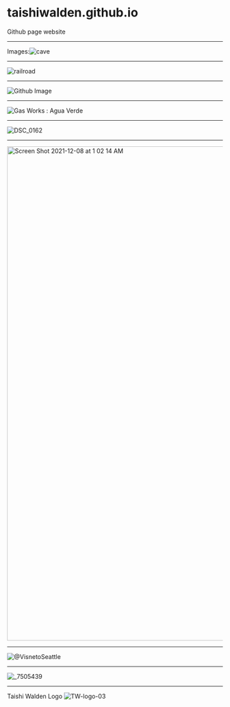 # taishiwalden.github.io
Github page website

***
Images:![cave](https://user-images.githubusercontent.com/75241036/145173471-9066c3e9-3de6-4d90-82d3-f9af4e70f4d0.jpg)

***
![railroad](https://user-images.githubusercontent.com/75241036/145175330-434f3a52-d589-4572-bd66-41ecaff89609.jpg)

***
![Github Image](https://user-images.githubusercontent.com/75241036/145175758-687298ac-23c4-41f8-9893-db65e1410b4d.png)

***
![Gas Works : Agua Verde](https://user-images.githubusercontent.com/75241036/145176614-fe75e6fa-dbec-4112-82a7-06f8787bee4e.jpg)

***
![DSC_0162](https://user-images.githubusercontent.com/75241036/145178402-b1e49e4a-4eca-4011-b124-3a160aebd00b.JPG)

***
<img width="1152" alt="Screen Shot 2021-12-08 at 1 02 14 AM" src="https://user-images.githubusercontent.com/75241036/145179609-cc0d0b31-a7b4-424e-b627-1b2f9e9c3c4b.png">

***
![@VisnetoSeattle](https://user-images.githubusercontent.com/75241036/145180596-d3bad9a6-14ab-43c6-be7a-075e83538f51.png)

***
![_7505439](https://user-images.githubusercontent.com/75241036/145180850-ccd3248a-e732-4f15-b1c5-e5f4fe709b71.jpg)


***
Taishi Walden Logo
![TW-logo-03](https://user-images.githubusercontent.com/75241036/145183428-c5ff2e93-bce9-4214-951b-f7ec87b742a1.png)

